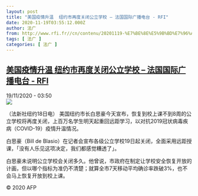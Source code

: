 ```yaml
---
layout: post
title: "美国疫情升温  纽约市再度关闭公立学校 – 法国国际广播电台 - RFI"
date: 2020-11-19T03:55:12.000Z
author: 法广
from: http://www.rfi.fr//cn/contenu/20201119-%E7%BE%8E%E5%9B%BD%E7%96%AB%E6%83%85%E5%8D%87%E6%B8%A9-%E7%BA%BD%E7%BA%A6%E5%B8%82%E5%86%8D%E5%BA%A6%E5%85%B3%E9%97%AD%E5%85%AC%E7%AB%8B%E5%AD%A6%E6%A0%A1
tags: [ 法广 ]
categories: [ 法广 ]
---
```

<!--1605758112000-->
[美国疫情升温  纽约市再度关闭公立学校 – 法国国际广播电台 - RFI](http://www.rfi.fr//cn/contenu/20201119-%E7%BE%8E%E5%9B%BD%E7%96%AB%E6%83%85%E5%8D%87%E6%B8%A9-%E7%BA%BD%E7%BA%A6%E5%B8%82%E5%86%8D%E5%BA%A6%E5%85%B3%E9%97%AD%E5%85%AC%E7%AB%8B%E5%AD%A6%E6%A0%A1)
------

<div>
<div>19/11/2020 - 03:50</div><img src="https://s.rfi.fr/media/display/81e8fef8-2a13-11eb-89aa-005056a98db9/w:310/p:16x9/int0001b.201119105002.jpg"><div class="t-content__body u-clearfix">            <p>（法新社纽约18日电）    美国纽约市长白思豪今天宣布，恢复到校上课不到8周的公立学校将再度关闭，上百万名学生明天起重回远距学习，以对抗2019冠状病毒疾病（COVID-19）疫情升温情况。</p><p>白思豪（Bill de Blasio）在记者会宣布各级公立学校19日起关闭，全面采用远距授课，「没有人乐见这项决定，我们都感觉糟透了」。</p><p>白思豪未说明公立学校会关闭多久。他曾说，市政府在制定让学校安全恢复开放的计画，但以哪个指标为准仍不清楚；就算全市7天移动平均确诊率跌破3%，也不会马上恢复开放到校上课。</p>            <p class="t-copyright">© 2020 AFP</p>        </div>
</div>
